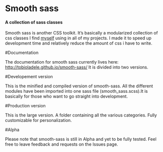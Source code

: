 # Smooth sass
#### A collection of sass classes

Smooth sass is  another CSS toolkit. It’s basically a modularized collection of css classes I find [myself](http://tobioladele.github.io) using in all of my projects. I made it to speed up development time and relatively reduce the amount of css i have to write.

#Documentation

The documentation for smooth sass currently lives here: http://tobioladele.github.io/smooth-sass/
It is divided into two versions.

#Developement version

This is the minified and compiled version of smooth-sass. All the different modules have been imported into one sass file (smooth_sass.scss).It is basically for those who want to go straight into development.

#Production version

This is the large version. A folder containing all the various categories. Fully customizable for personalization.

#Alpha

Please note that smooth-sass is still in Alpha and yet to be fully tested. Feel free to leave feedback and requests on the Issues page.
